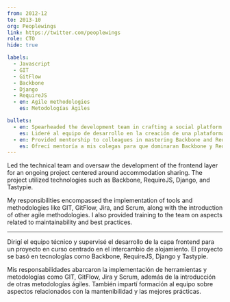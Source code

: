 ```yaml
---
from: 2012-12
to: 2013-10
org: Peoplewings
link: https://twitter.com/peoplewings
role: CTO
hide: true

labels:
  - Javascript
  - GIT
  - GitFlow
  - Backbone
  - Django
  - RequireJS
  - en: Agile methodologies
    es: Metodologías Ágiles

bullets:
  - en: Spearheaded the development team in crafting a social platform
    es: Lideré al equipo de desarrollo en la creación de una plataforma social
  - en: Provided mentorship to colleagues in mastering Backbone and RequireJS
    es: Ofrecí mentoría a mis colegas para que dominaran Backbone y RequireJS
---
```


Led the technical team and oversaw the development of the frontend layer for an ongoing project centered around accommodation sharing. The project utilized technologies such as Backbone, RequireJS, Django, and Tastypie.

My responsibilities encompassed the implementation of tools and methodologies like GIT, GitFlow, Jira, and Scrum, along with the introduction of other agile methodologies. I also provided training to the team on aspects related to maintainability and best practices.

---

Dirigí el equipo técnico y supervisé el desarrollo de la capa frontend para un proyecto en curso centrado en el intercambio de alojamiento. El proyecto se basó en tecnologías como Backbone, RequireJS, Django y Tastypie.

Mis responsabilidades abarcaron la implementación de herramientas y metodologías como GIT, GitFlow, Jira y Scrum, además de la introducción de otras metodologías ágiles. También impartí formación al equipo sobre aspectos relacionados con la mantenibilidad y las mejores prácticas.
